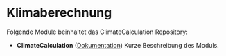 # Klimaberechnung

Folgende Module beinhaltet das ClimateCalculation Repository:

- __ClimateCalculation__ ([Dokumentation](ClimateCalculation))
	Kurze Beschreibung des Moduls.
